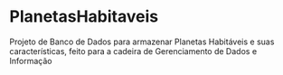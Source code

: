 # PlanetasHabitaveis
Projeto de Banco de Dados para armazenar Planetas Habitáveis e suas características, feito para a cadeira de Gerenciamento de Dados e Informação
